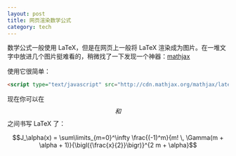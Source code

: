 ```yaml
---
layout: post
title: 网页渲染数学公式
category: tech
---
```

数学公式一般使用 LaTeX，但是在网页上一般将 LaTeX 渲染成为图片。在一堆文字中放进几个图片挺难看的，稍微找了一下发现一个神器：[mathjax](http://www.mathjax.org/)

使用它很简单：

```html
<script type="text/javascript" src="http://cdn.mathjax.org/mathjax/latest/MathJax.js?config=TeX-AMS-MML_HTMLorMML"></script>
```

现在你可以在 $$ 和 $$ 之间书写 LaTeX 了：

$$J_\alpha(x) = \sum\limits_{m=0}^\infty \frac{(-1)^m}{m! \, \Gamma(m + \alpha + 1)}{\bigl({\frac{x}{2}}\bigr)}^{2 m + \alpha}$$